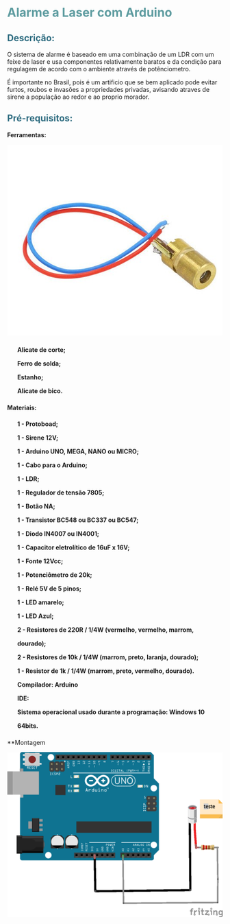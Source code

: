 <h1 style="color: #5e9ca0;">Alarme a Laser com Arduino</h1>
<h2 style="color: #2e6c80;">Descri&ccedil;&atilde;o:</h2>
<p>O sistema de alarme &eacute; baseado em uma combina&ccedil;&atilde;o de um LDR com um feixe de laser e usa componentes relativamente baratos e da condi&ccedil;&atilde;o para regulagem de acordo com o ambiente atrav&eacute;s de pot&ecirc;nciometro.&nbsp;</p>
<p>&Eacute; importante no Brasil, pois &eacute; um artificio que se bem aplicado pode evitar furtos, roubos e invas&otilde;es a propriedades privadas, avisando atraves de sirene a popula&ccedil;&atilde;o ao redor e ao proprio morador.</p>
<h2 style="color: #2e6c80;">Pr&eacute;-requisitos:</h2>
<p><strong>Ferramentas:</strong></p>
<p><img src="https://github.com/Glauberdefaria/projetoarduino/blob/master/DiodoLaser.png" alt="" /></p>

<ol style="list-style: none; font-size: 14px; line-height: 32px; font-weight: bold;">
<li style="clear: both;">Alicate de corte;</li>
<li>Ferro de solda;</li>
<li>Estanho;</li>
<li>Alicate de bico.</li>
</ol>
<p><strong>Materiais:</strong></p>
<ol style="list-style: none; font-size: 14px; line-height: 32px; font-weight: bold;">
<li style="clear: both;">1 - Protoboad;<br />1 - Sirene 12V;<br />1 - Arduino UNO, MEGA, NANO ou MICRO;<br />1 - Cabo para o Arduino;<br />1 - LDR;<br />1 - Regulador de tens&atilde;o 7805;<br />1 - Bot&atilde;o NA;<br />1 - Transistor BC548 ou BC337 ou BC547;<br />1 - Diodo IN4007 ou IN4001;<br />1 - Capacitor eletrol&iacute;tico de 16uF x 16V;<br />1 - Fonte 12Vcc;<br />1 - Potenci&ocirc;metro de 20k;<br />1 - Rel&eacute; 5V de 5 pinos;<br />1 - LED amarelo;<br />1 - LED Azul;<br />2 - Resistores de 220R / 1/4W (vermelho, vermelho, marrom, dourado);<br />2 - Resistores de 10k / 1/4W (marrom, preto, laranja, dourado);<br />1 - Resistor de 1k / 1/4W (marrom, preto, vermelho, dourado).</li>
<li style="clear: both;"></li>
<li style="clear: both;">Compilador: Arduino</li>
<li style="clear: both;">IDE:&nbsp;</li>
<li style="clear: both;">Sistema operacional usado durante a programa&ccedil;&atilde;o: Windows 10 64bits.</li>
</ol>
**Montagem
<p><img src="https://github.com/Glauberdefaria/projetoarduino/blob/master/montagem.png" alt="" /></p>


